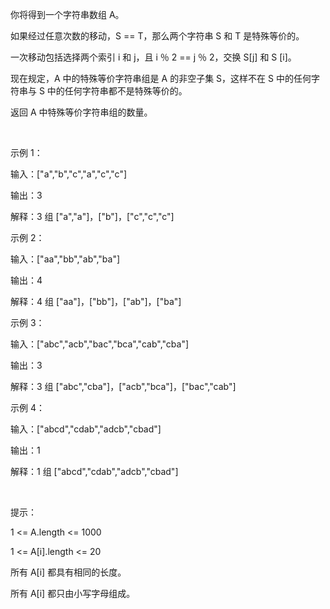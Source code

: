 你将得到一个字符串数组 A。

如果经过任意次数的移动，S == T，那么两个字符串 S 和 T 是特殊等价的。

一次移动包括选择两个索引 i 和 j，且 i ％ 2 == j ％ 2，交换 S[j] 和 S [i]。

现在规定，A 中的特殊等价字符串组是 A 的非空子集 S，这样不在 S 中的任何字符串与 S 中的任何字符串都不是特殊等价的。

返回 A 中特殊等价字符串组的数量。

 

示例 1：

输入：["a","b","c","a","c","c"]

输出：3

解释：3 组 ["a","a"]，["b"]，["c","c","c"]

示例 2：

输入：["aa","bb","ab","ba"]

输出：4

解释：4 组 ["aa"]，["bb"]，["ab"]，["ba"]

示例 3：

输入：["abc","acb","bac","bca","cab","cba"]

输出：3

解释：3 组 ["abc","cba"]，["acb","bca"]，["bac","cab"]

示例 4：

输入：["abcd","cdab","adcb","cbad"]

输出：1

解释：1 组 ["abcd","cdab","adcb","cbad"]

 

提示：

1 <= A.length <= 1000

1 <= A[i].length <= 20

所有 A[i] 都具有相同的长度。

所有 A[i] 都只由小写字母组成。
